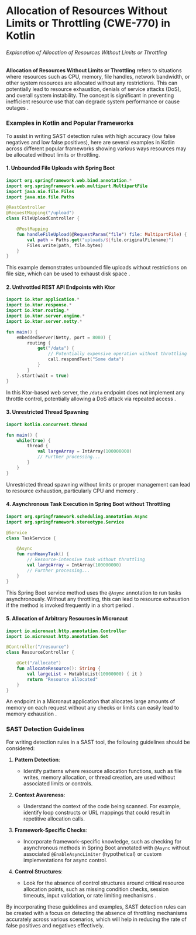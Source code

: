 # Allocation of Resources Without Limits or Throttling (CWE-770) in Kotlin

###### Explanation of Allocation of Resources Without Limits or Throttling

**Allocation of Resources Without Limits or Throttling** refers to situations where resources such as CPU, memory, file handles, network bandwidth, or other system resources are allocated without any restrictions. This can potentially lead to resource exhaustion, denials of service attacks (DoS), and overall system instability. The concept is significant in preventing inefficient resource use that can degrade system performance or cause outages  .

### Examples in Kotlin and Popular Frameworks

To assist in writing SAST detection rules with high accuracy (low false negatives and low false positives), here are several examples in Kotlin across different popular frameworks showing various ways resources may be allocated without limits or throttling.

#### 1. Unbounded File Uploads with Spring Boot
```kotlin
import org.springframework.web.bind.annotation.*
import org.springframework.web.multipart.MultipartFile
import java.nio.file.Files
import java.nio.file.Paths

@RestController
@RequestMapping("/upload")
class FileUploadController {

    @PostMapping
    fun handleFileUpload(@RequestParam("file") file: MultipartFile) {
        val path = Paths.get("uploads/${file.originalFilename}")
        Files.write(path, file.bytes)
    }
}
```
This example demonstrates unbounded file uploads without restrictions on file size, which can be used to exhaust disk space  .

#### 2. Unthrottled REST API Endpoints with Ktor
```kotlin
import io.ktor.application.*
import io.ktor.response.*
import io.ktor.routing.*
import io.ktor.server.engine.*
import io.ktor.server.netty.*

fun main() {
    embeddedServer(Netty, port = 8080) {
        routing {
            get("/data") {
                // Potentially expensive operation without throttling
                call.respondText("Some data")
            }
        }
    }.start(wait = true)
}
```
In this Ktor-based web server, the `/data` endpoint does not implement any throttle control, potentially allowing a DoS attack via repeated access  .

#### 3. Unrestricted Thread Spawning
```kotlin
import kotlin.concurrent.thread

fun main() {
    while(true) {
        thread {
            val largeArray = IntArray(100000000)
            // Further processing...
        }
    }
}
```
Unrestricted thread spawning without limits or proper management can lead to resource exhaustion, particularly CPU and memory  .

#### 4. Asynchronous Task Execution in Spring Boot without Throttling
```kotlin
import org.springframework.scheduling.annotation.Async
import org.springframework.stereotype.Service

@Service
class TaskService {

    @Async
    fun runHeavyTask() {
        // Resource-intensive task without throttling
        val largeArray = IntArray(100000000)
        // Further processing...
    }
}
```
This Spring Boot service method uses the `@Async` annotation to run tasks asynchronously. Without any throttling, this can lead to resource exhaustion if the method is invoked frequently in a short period  .

#### 5. Allocation of Arbitrary Resources in Micronaut
```kotlin
import io.micronaut.http.annotation.Controller
import io.micronaut.http.annotation.Get

@Controller("/resource")
class ResourceController {

    @Get("/allocate")
    fun allocateResource(): String {
        val largeList = MutableList(10000000) { it }
        return "Resource allocated"
    }
}
```
An endpoint in a Micronaut application that allocates large amounts of memory on each request without any checks or limits can easily lead to memory exhaustion  .

### SAST Detection Guidelines

For writing detection rules in a SAST tool, the following guidelines should be considered:

1. **Pattern Detection**:
    - Identify patterns where resource allocation functions, such as file writes, memory allocation, or thread creation, are used without associated limits or controls.
    
2. **Context Awareness**:
    - Understand the context of the code being scanned. For example, identify loop constructs or URL mappings that could result in repetitive allocation calls.
    
3. **Framework-Specific Checks**:
    - Incorporate framework-specific knowledge, such as checking for asynchronous methods in Spring Boot annotated with `@Async` without associated `@EnableAsyncLimiter` (hypothetical) or custom implementations for async control.

4. **Control Structures**:
    - Look for the absence of control structures around critical resource allocation points, such as missing condition checks, session timeouts, input validation, or rate limiting mechanisms  .

By incorporating these guidelines and examples, SAST detection rules can be created with a focus on detecting the absence of throttling mechanisms accurately across various scenarios, which will help in reducing the rate of false positives and negatives effectively.